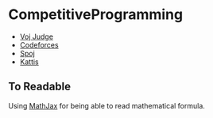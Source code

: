 # CompetitiveProgramming
- [Voj Judge](https://oj.vnoi.info/)
- [Codeforces](http://codeforces.com/)
- [Spoj](https://spoj.com/)
- [Kattis](https://open.kattis.com/)

## To Readable
Using [MathJax](https://chrome.google.com/webstore/detail/mathjax-3-plugin-for-gith/peoghobgdhejhcmgoppjpjcidngdfkod) for being able to read mathematical formula.
